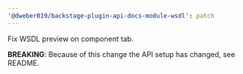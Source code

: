 ```yaml
---
'@dweber019/backstage-plugin-api-docs-module-wsdl': patch
---
```


Fix WSDL preview on component tab.

**BREAKING**: Because of this change the API setup has changed, see README.

